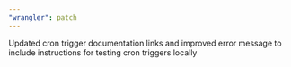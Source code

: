 ```yaml
---
"wrangler": patch
---
```


Updated cron trigger documentation links and improved error message to include instructions for testing cron triggers locally
